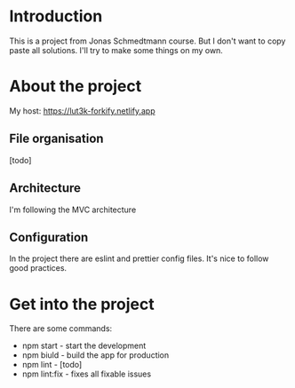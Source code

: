 # Introduction

This is a project from Jonas Schmedtmann course. But I don't want to copy paste all solutions. I'll try to make some things on my own.

# About the project

My host: https://lut3k-forkify.netlify.app

## File organisation

[todo]

## Architecture

I'm following the MVC architecture

## Configuration

In the project there are eslint and prettier config files. It's nice to follow good practices.

# Get into the project

There are some commands:
- npm start - start the development
- npm biuld - build the app for production
- npm lint - [todo]
- npm lint:fix - fixes all fixable issues
